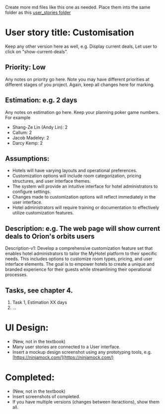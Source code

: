 Create more md files like this one as needed. Place them into the same folder 
as this [user_stories folder](./)

# User story title: Customisation

Keep any other version here as well, e.g. Display current deals, Let user to click on "show-current-deals".

## Priority: Low
Any notes on priority go here. 
Note you may have different priorities at different stages of you project.
Again, keep all changes here for marking.

## Estimation: e.g. 2 days
Any notes on estimation go here. Keep your planning poker game numbers. For example
- Shang-Ze Lin (Andy Lin): 2
- Callum: 2
- Jacob Madeley: 2
- Darcy Kemp: 2

## Assumptions:
- Hotels will have varying layouts and operational preferences.
- Customization options will include room categorization, pricing structures, and user interface themes.
- The system will provide an intuitive interface for hotel administrators to configure settings.
- Changes made to customization options will reflect immediately in the user interface.
- Hotel administrators will require training or documentation to effectively utilize customization features.


## Description: e.g. The web page will show current deals to Orion's orbits users
Description-v1: Develop a comprehensive customization feature set that enables hotel administrators to tailor the MyHotel platform to their specific needs. This includes options to customize room types, pricing, and user interface elements. The goal is to empower hotels to create a unique and branded experience for their guests while streamlining their operational processes.

## Tasks, see chapter 4.

1. Task 1, Estimation XX days
2. ...


# UI Design:
* (New, not in the textbook) 
* Many user stories are connected to a User interface.
* Insert a mockup design screenshot using any prototyping tools, e.g. [https://ninjamock.com/](https://ninjamock.com/)

# Completed:
* (New, not in the textbook) 
* Insert screenshots of completed. 
* If you have multiple versions (changes between iteractions), show them all.
